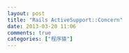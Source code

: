 ```yaml
---
layout: post
title: "Rails ActiveSupport::Concern"
date: 2013-03-20 11:06
comments: true
categories: ["程序猿"] 
---
```


